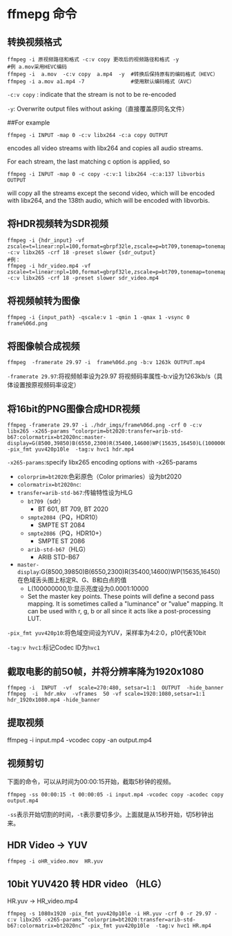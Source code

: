 # ffmepg 命令

## 转换视频格式
```
ffmpeg -i 原视频路径和格式 -c:v copy 更改后的视频路径和格式 -y 
#例 a.mov采用HEVC编码
ffmpeg -i  a.mov  -c:v copy  a.mp4  -y  #转换后保持原有的编码格式（HEVC）
ffmpeg -i a.mov a1.mp4 -7               #使用默认编码格式（AVC）
```
`-c:v copy` : indicate that the stream is not to be re-encoded 

 `-y`: Overwrite output files without asking（直接覆盖原同名文件）
 
##For example
```
ffmpeg -i INPUT -map 0 -c:v libx264 -c:a copy OUTPUT
```
encodes all video streams with libx264 and copies all audio streams.

For each stream, the last matching c option is applied, so
```
ffmpeg -i INPUT -map 0 -c copy -c:v:1 libx264 -c:a:137 libvorbis OUTPUT
```
will copy all the streams except the second video, which will be encoded with libx264, and the 138th audio, which will be encoded with libvorbis.

## 将HDR视频转为SDR视频
```
ffmpeg -i {hdr_input} -vf zscale=t=linear:npl=100,format=gbrpf32le,zscale=p=bt709,tonemap=tonemap=hable:desat=0,zscale=t=bt709:m=bt709:r=tv,format=yuv420p -c:v libx265 -crf 18 -preset slower {sdr_output}
#例：
ffmpeg -i hdr_video.mp4 -vf zscale=t=linear:npl=100,format=gbrpf32le,zscale=p=bt709,tonemap=tonemap=hable:desat=0,zscale=t=bt709:m=bt709:r=tv,format=yuv420p -c:v libx265 -crf 18 -preset slower sdr_video.mp4
```

## 将视频帧转为图像
```
ffmpeg -i {input_path} -qscale:v 1 -qmin 1 -qmax 1 -vsync 0  frame%06d.png
```

## 将图像帧合成视频  
```
ffmpeg  -framerate 29.97 -i  frame%06d.png -b:v 1263k OUTPUT.mp4
```
`-framerate 29.97`:将视频帧率设为29.97
将视频码率属性-b:v设为1263kb/s（具体设置按原视频码率设定）

## 将16bit的PNG图像合成HDR视频
```
ffmpeg -framerate 29.97 -i ./hdr_imgs/frame%06d.png -crf 0 -c:v libx265 -x265-params “colorprim=bt2020:transfer=arib-std-b67:colormatrix=bt2020nc:master-display=G(8500,39850)B(6550,2300)R(35400,14600)WP(15635,16450)L(100000000,1)” -pix_fmt yuv420p10le  -tag:v hvc1 hdr.mp4
```
`-x265-params`:specify libx265 encoding options with -x265-params
   - `colorprim=bt2020`:色彩原色（Color primaries）设为bt2020
   - `colormatrix=bt2020nc`:
   - `transfer=arib-std-b67`:传输特性设为HLG
       - `bt709`（sdr）
         - BT 601, BT 709, BT 2020
       - `smpte2084`（PQ，HDR10）
    	 - SMPTE ST 2084
       - `smpte2086`（PQ，HDR10+）
         - SMPTE ST 2086
       - `arib-std-b67`（HLG）
         - ARIB STD-B67
   - `master-display`:G(8500,39850)B(6550,2300)R(35400,14600)WP(15635,16450)在色域舌头图上标定R、G、B和白点的值
       - L(100000000,1):显示亮度设为0.0001:10000
       - Set the master key points. These points will define a second pass mapping. It is sometimes called a "luminance" or "value" mapping. It can be used with 	r, g, b or all since it acts like a post-processing LUT.

`-pix_fmt yuv420p10`:将色域空间设为YUV，采样率为4:2:0，p10代表10bit

`-tag:v hvc1`:标记Codec ID为`hvc1`

## 截取电影的前50帧，并将分辨率降为1920x1080
```
ffmpeg -i  INPUT  -vf  scale=270:480, setsar=1:1  OUTPUT  -hide_banner
ffmpeg  -i  hdr.mkv  -vframes  50 -vf scale=1920:1080,setsar=1:1  hdr_1920x1080.mp4 -hide_banner
```

## 提取视频
ffmpeg -i input.mp4 -vcodec copy -an output.mp4

## 视频剪切
下面的命令，可以从时间为00:00:15开始，截取5秒钟的视频。
```
ffmpeg -ss 00:00:15 -t 00:00:05 -i input.mp4 -vcodec copy -acodec copy output.mp4
```
`-ss`表示开始切割的时间，`-t`表示要切多少。上面就是从15秒开始，切5秒钟出来。

## HDR Video -> YUV
```
ffmpeg -i oHR_video.mov  HR.yuv
```

## 10bit YUV420 转 HDR video （HLG）
HR.yuv -> HR_video.mp4
```
ffmpeg -s 1080x1920 -pix_fmt yuv420p10le -i HR.yuv -crf 0 -r 29.97 -c:v libx265 -x265-params “colorprim=bt2020:transfer=arib-std-b67:colormatrix=bt2020nc” -pix_fmt yuv420p10le  -tag:v hvc1 HR.mp4
```
